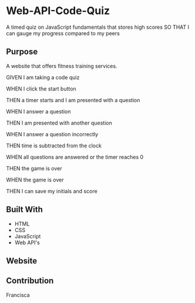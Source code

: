 # Web-API-Code-Quiz
A timed quiz on JavaScript fundamentals that stores high scores
SO THAT I can gauge my progress compared to my peers

## Purpose
A website that offers fitness training services. 

GIVEN I am taking a code quiz

WHEN I click the start button

THEN a timer starts and I am presented with a question

WHEN I answer a question

THEN I am presented with another question

WHEN I answer a question incorrectly

THEN time is subtracted from the clock

WHEN all questions are answered or the timer reaches 0

THEN the game is over

WHEN the game is over

THEN I can save my initials and score



## Built With
* HTML
* CSS
* JavaScript
* Web API's

## Website


## Contribution
Francisca


